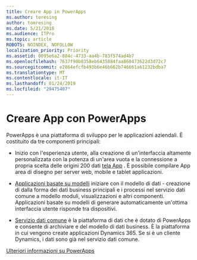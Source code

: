 ```yaml
---
title: Creare App in PowerApps
ms.author: toresing
author: tomresing
ms.date: 5/21/2018
ms.audience: ITPro
ms.topic: article
ROBOTS: NOINDEX, NOFOLLOW
localization_priority: Priority
ms.assetid: 0095e6a2-884c-4733-aa4b-783f574ad4b7
ms.openlocfilehash: 7637f90b0358eb6435884faa860473622d3d72c7
ms.sourcegitcommit: e2864efcfb493b6e46b662b746661a61232bdba7
ms.translationtype: MT
ms.contentlocale: it-IT
ms.lasthandoff: 01/24/2019
ms.locfileid: "29475407"
---
```

# <a name="create-apps-with-powerapps"></a>Creare App con PowerApps

PowerApps è una piattaforma di sviluppo per le applicazioni aziendali. È costituito da tre componenti principali: 
  
- Inizio con l'esperienza utente, alla creazione di un'interfaccia altamente personalizzata con la potenza di un'area vuota e la connessione a propria scelta delle origini 200 dati [tela App](https://go.microsoft.com/fwlink/?linkid=874495) . È possibile compilare App area di disegno per server web, mobile e tablet applicazioni. 
    
- [Applicazioni basate su modelli](https://go.microsoft.com/fwlink/?linkid=874496) iniziare con il modello di dati - creazione di dalla forma dei dati business principali e i processi nel servizio dati comune a modello moduli, visualizzazioni e altri componenti. Applicazioni basate su modelli di generare automaticamente un'ottima interfaccia utente risponde tra dispositivi. 
    
- [Servizio dati comune](https://go.microsoft.com/fwlink/?linkid=874497) è la piattaforma di dati che è dotato di PowerApps e consente di archiviare e del modello di dati business. È la piattaforma in cui vengono create applicazioni Dynamics 365. Se si è un cliente Dynamics, i dati sono già nel servizio dati comune. 
    
[Ulteriori informazioni su PowerApps](https://go.microsoft.com/fwlink/?linkid=874498)
  


